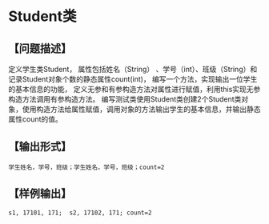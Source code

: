 # Student类
## 【问题描述】

定义学生类Student，
属性包括姓名（String） 、学号（int）、班级（String）和记录Student对象个数的静态属性count(int)，
编写一个方法，实现输出一位学生的基本信息的功能，
定义无参和有参构造方法对属性进行赋值，利用this实现无参构造方法调用有参构造方法。
编写测试类使用Student类创建2个Student类对象，使用构造方法给属性赋值，调用对象的方法输出学生的基本信息，并输出静态属性count的值。

## 【输出形式】
```
学生姓名，学号，班级；学生姓名，学号，班级；count=2
```
## 【样例输出】
```
s1, 17101, 171;  s2, 17102, 171; count=2
```